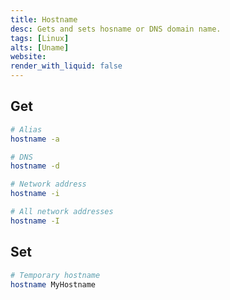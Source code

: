 ```yaml
---
title: Hostname
desc: Gets and sets hosname or DNS domain name.
tags: [Linux]
alts: [Uname]
website:
render_with_liquid: false
---
```


## Get

```sh
# Alias
hostname -a

# DNS
hostname -d

# Network address
hostname -i

# All network addresses
hostname -I
```

## Set

```sh
# Temporary hostname
hostname MyHostname
```